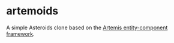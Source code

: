 # artemoids

A simple Asteroids clone based on the [Artemis entity-component framework][artemis].

[artemis]: http://piemaster.net/2011/07/entity-component-artemis/
